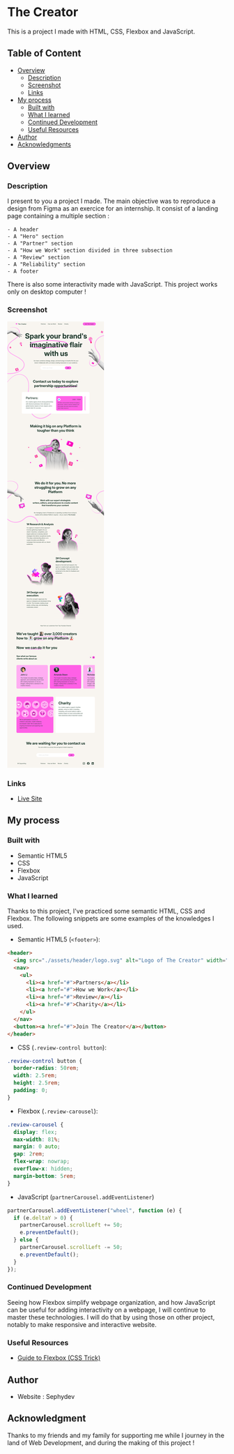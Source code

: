 # The Creator

This is a project I made with HTML, CSS, Flexbox and JavaScript.

## Table of Content

- [Overview](#overview)
  - [Description](#description)
  - [Screenshot](#screenshot)
  - [Links](#links)
- [My process](#my-process)
  - [Built with](#built-with)
  - [What I learned](#what-i-learned)
  - [Continued Development](#continued-development)
  - [Useful Resources](#useful-resources)
- [Author](#author)
- [Acknowledgments](#acknowledgments)

## Overview

### Description

I present to you a project I made. The main objective was to reproduce a design from Figma as an exercice for an internship.
It consist of a landing page containing a multiple section :

    - A header
    - A "Hero" section
    - A "Partner" section
    - A "How we Work" section divided in three subsection
    - A "Review" section
    - A "Reliability" section
    - A footer

There is also some interactivity made with JavaScript.
This project works only on desktop computer !

### Screenshot

![The Creator](./assets/the-creator.png)

### Links

- [Live Site](https://sephydev.github.io/the-creator/)

## My process

### Built with

- Semantic HTML5
- CSS
- Flexbox
- JavaScript

### What I learned

Thanks to this project, I've practiced some semantic HTML, CSS and Flexbox. The following snippets are some examples of the knowledges I used.

- Semantic HTML5 (`<footer>`):

```html
<header>
  <img src="./assets/header/logo.svg" alt="Logo of The Creator" width="173px" />
  <nav>
    <ul>
      <li><a href="#">Partners</a></li>
      <li><a href="#">How we Work</a></li>
      <li><a href="#">Review</a></li>
      <li><a href="#">Charity</a></li>
    </ul>
  </nav>
  <button><a href="#">Join The Creator</a></button>
</header>
```

- CSS (`.review-control button`):

```css
.review-control button {
  border-radius: 50rem;
  width: 2.5rem;
  height: 2.5rem;
  padding: 0;
}
```

- Flexbox (`.review-carousel`):

```css
.review-carousel {
  display: flex;
  max-width: 81%;
  margin: 0 auto;
  gap: 2rem;
  flex-wrap: nowrap;
  overflow-x: hidden;
  margin-bottom: 5rem;
}
```

- JavaScript (`partnerCarousel.addEventListener`)

```javascript
partnerCarousel.addEventListener("wheel", function (e) {
  if (e.deltaY > 0) {
    partnerCarousel.scrollLeft += 50;
    e.preventDefault();
  } else {
    partnerCarousel.scrollLeft -= 50;
    e.preventDefault();
  }
});
```

### Continued Development

Seeing how Flexbox simplify webpage organization, and how JavaScript can be useful for adding interactivity on a webpage, I will continue to master these technologies.
I will do that by using those on other project, notably to make responsive and interactive website.

### Useful Resources

- [Guide to Flexbox (CSS Trick)](https://css-tricks.com/snippets/css/a-guide-to-flexbox/)

## Author

- Website : Sephydev

## Acknowledgment

Thanks to my friends and my family for supporting me while I journey in the land of Web Development, and during the making of this project !
